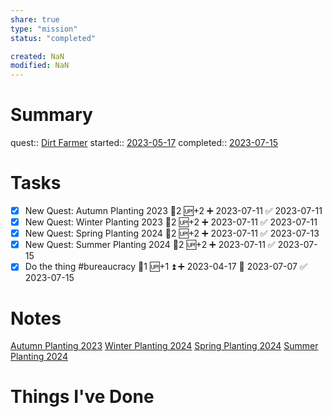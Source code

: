 ```yaml
---
share: true
type: "mission"
status: "completed"

created: NaN 
modified: NaN
---
```

 
# Summary
quest:: [Dirt Farmer](./Dirt%20Farmer.md)
started:: [2023-05-17](../../00%20-%20Life%20Management%20System/09%20-%20Daily%20Notes/2023-05-17.md)
completed:: [2023-07-15](../../00%20-%20Life%20Management%20System/09%20-%20Daily%20Notes/2023-07-15.md)
# Tasks

- [x] New Quest: Autumn Planting 2023 🥄2 🆙+2 ➕ 2023-07-11 ✅ 2023-07-11
- [x] New Quest: Winter Planting 2023 🥄2 🆙+2 ➕ 2023-07-11 ✅ 2023-07-11
- [x] New Quest: Spring Planting 2024 🥄2 🆙+2 ➕ 2023-07-11 ✅ 2023-07-13
- [x] New Quest: Summer Planting 2024 🥄2 🆙+2 ➕ 2023-07-11 ✅ 2023-07-15
- [x] Do the thing #bureaucracy 🥄1 🆙+1 ⏫ ➕ 2023-04-17 🛫 2023-07-07 ✅ 2023-07-15
# Notes
[Autumn Planting 2023](./Autumn%20Planting%202023.md)
[Winter Planting 2024](Winter%20Planting%202024.md)
[Spring Planting 2024](./Spring%20Planting%202024.md)
[Summer Planting 2024](./Summer%20Planting%202024.md)

# Things I've Done